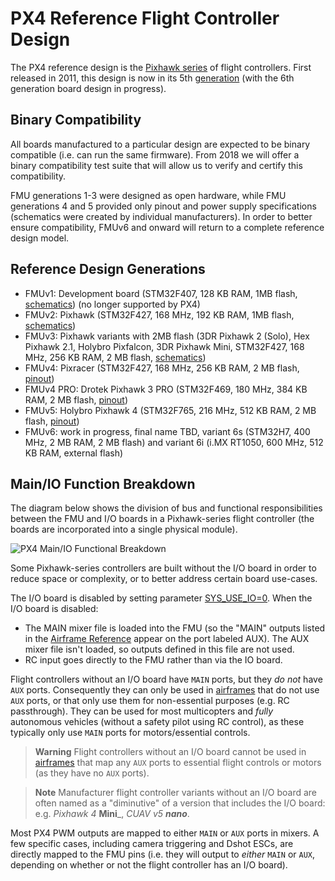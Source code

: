# PX4 Reference Flight Controller Design

The PX4 reference design is the [Pixhawk series](https://docs.px4.io/master/en/flight_controller/pixhawk_series.html) of flight controllers. First released in 2011, this design is now in its 5th [generation](#reference_design_generations) (with the 6th generation board design in progress).

## Binary Compatibility

All boards manufactured to a particular design are expected to be binary compatible (i.e. can run the same firmware). From 2018 we will offer a binary compatibility test suite that will allow us to verify and certify this compatibility. 

FMU generations 1-3 were designed as open hardware, while FMU generations 4 and 5 provided only pinout and power supply specifications (schematics were created by individual manufacturers). In order to better ensure compatibility, FMUv6 and onward will return to a complete reference design model.

<a id="reference_design_generations"></a>
## Reference Design Generations

* FMUv1: Development board \(STM32F407, 128 KB RAM, 1MB flash, [schematics](https://github.com/PX4/Hardware/tree/master/FMUv1)\) (no longer supported by PX4)
* FMUv2: Pixhawk \(STM32F427, 168 MHz, 192 KB RAM, 1MB flash, [schematics](https://github.com/PX4/Hardware/tree/master/FMUv2)\)
* FMUv3: Pixhawk variants with 2MB flash \(3DR Pixhawk 2 \(Solo\), Hex Pixhawk 2.1, Holybro Pixfalcon, 3DR Pixhawk Mini, STM32F427, 168 MHz, 256 KB RAM, 2 MB flash, [schematics](https://github.com/PX4/Hardware/tree/master/FMUv3_REV_D)\)
* FMUv4: Pixracer \(STM32F427, 168 MHz, 256 KB RAM, 2 MB flash, [pinout](https://docs.google.com/spreadsheets/d/1raRRouNsveQz8cj-EneWG6iW0dqGfRAifI91I2Sr5E0/edit#gid=1585075739)\) 
* FMUv4 PRO: Drotek Pixhawk 3 PRO \(STM32F469, 180 MHz, 384 KB RAM, 2 MB flash, [pinout](https://docs.google.com/spreadsheets/d/1raRRouNsveQz8cj-EneWG6iW0dqGfRAifI91I2Sr5E0/edit#gid=1585075739)\)
* FMUv5: Holybro Pixhawk 4 \(STM32F765, 216 MHz, 512 KB RAM, 2 MB flash, [pinout](https://docs.google.com/spreadsheets/d/1-n0__BYDedQrc_2NHqBenG1DNepAgnHpSGglke-QQwY/edit#gid=912976165)\)
* FMUv6: work in progress, final name TBD, variant 6s \(STM32H7, 400 MHz, 2 MB RAM,  2 MB flash\) and variant 6i \(i.MX RT1050, 600 MHz, 512 KB RAM, external flash\)


## Main/IO Function Breakdown

The diagram below shows the division of bus and functional responsibilities between the FMU and I/O boards in a Pixhawk-series flight controller (the boards are incorporated into a single physical module).

![PX4 Main/IO Functional Breakdown](../../assets/diagrams/px4_fmu_io_functions.png)

<!-- Draw.io version of file can be found here: https://drive.google.com/file/d/1H0nK7Ufo979BE9EBjJ_ccVx3fcsilPS3/view?usp=sharing -->

Some Pixhawk-series controllers are built without the I/O board in order to reduce space or complexity, or to better address certain board use-cases.

The I/O board is disabled by setting parameter [SYS_USE_IO=0](../advanced/parameter_reference.md#SYS_USE_IO).
When the I/O board is disabled:
- The MAIN mixer file is loaded into the FMU (so the "MAIN" outputs listed in the [Airframe Reference](../airframes/airframe_reference.md) appear on the port labeled AUX).
  The AUX mixer file isn't loaded, so outputs defined in this file are not used.
- RC input goes directly to the FMU rather than via the IO board.

Flight controllers without an I/O board have `MAIN` ports, but they *do not* have `AUX` ports.
Consequently they can only be used in [airframes](../airframes/airframe_reference.md) that do not use `AUX` ports, or that only use them for non-essential purposes (e.g. RC passthrough).
They can be used for most multicopters and *fully* autonomous vehicles (without a safety pilot using RC control), as these typically only use `MAIN` ports for motors/essential controls.

> **Warning** Flight controllers without an I/O board cannot be used in [airframes](../airframes/airframe_reference.md) that map any `AUX` ports to essential flight controls or motors (as they have no `AUX` ports).

<span></span>
> **Note** Manufacturer flight controller variants without an I/O board are often named as a "diminutive" of a version that includes the I/O board: e.g. _Pixhawk 4_ **Mini**_, _CUAV v5 **nano**_.

Most PX4 PWM outputs are mapped to either `MAIN` or `AUX` ports in mixers.
A few specific cases, including camera triggering and Dshot ESCs, are directly mapped to the FMU pins (i.e. they will output to *either* `MAIN` or `AUX`, depending on whether or not the flight controller has an I/O board).
